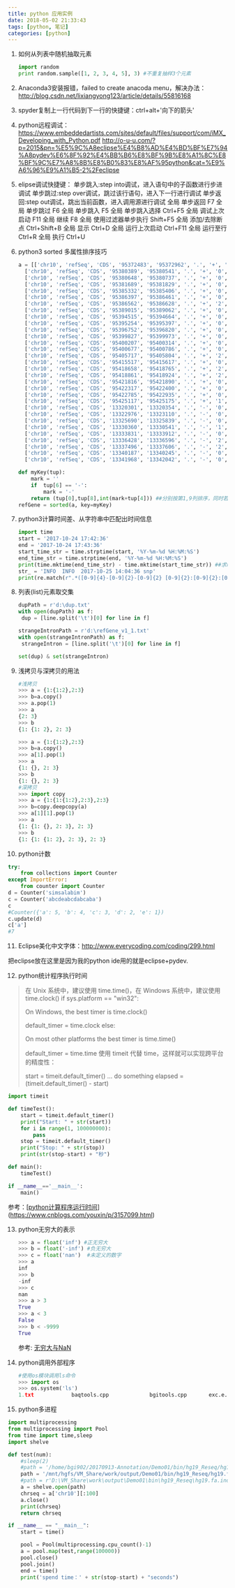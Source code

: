 ```yaml
---
title: python 应用实例
date: 2018-05-02 21:33:43
tags: [python, 笔记]
categories: [python]
---
```


1. 如何从列表中随机抽取元素

   ```python
   import random
   print random.sample([1, 2, 3, 4, 5], 3) #不重复抽样3个元素
   ```

2. Anaconda3安装报错，failed to create anacoda menu，解决办法：
    http://blog.csdn.net/lixiangyong123/article/details/55816168	

3. spyder复制上一行代码到下一行的快捷键：ctrl+alt+'向下的箭头'

4. python远程调试：
    https://www.embeddedartists.com/sites/default/files/support/com/iMX_Developing_with_Python.pdf
    	http://o-u-u.com/?p=2015&pn=%E5%9C%A8eclipse%E4%B8%AD%E4%BD%BF%E7%94%A8pydev%E6%8F%92%E4%BB%B6%E8%BF%9B%E8%A1%8C%E8%BF%9C%E7%A8%8B%E8%B0%83%E8%AF%95python&cat=%E9%A6%96%E9%A1%B5-2%2Feclipse

    <!--more-->

5. elipse调试快捷键：
    单步跳入:step into调试，进入语句中的子函数进行步进调试
    	单步跳过:step over调试，跳过该行语句，进入下一行进行调试
    	单步返回:step out调试，跳出当前函数，进入调用源进行调试
    	全局 单步返回 F7 
    	全局 单步跳过 F6 
    	全局 单步跳入 F5 
    	全局 单步跳入选择 Ctrl+F5 
    	全局 调试上次启动 F11 
    	全局 继续 F8 
    	全局 使用过滤器单步执行 Shift+F5 
    	全局 添加/去除断点 Ctrl+Shift+B 
    	全局 显示 Ctrl+D 
    	全局 运行上次启动 Ctrl+F11 
    	全局 运行至行 Ctrl+R 
    	全局 执行 Ctrl+U

6. python3 sorted 多属性排序技巧

   ```python
   a = [['chr10', 'refSeq', 'CDS', '95372483', '95372962', '.', '+', '0', '6204'],
   	 ['chr10', 'refSeq', 'CDS', '95380389', '95380541', '.', '+', '0', '6204'],
   	 ['chr10', 'refSeq', 'CDS', '95380648', '95380737', '.', '+', '0', '6204'],
   	 ['chr10', 'refSeq', 'CDS', '95381689', '95381829', '.', '+', '0', '6204'],
   	 ['chr10', 'refSeq', 'CDS', '95385332', '95385406', '.', '+', '0', '6204'],
   	 ['chr10', 'refSeq', 'CDS', '95386397', '95386461', '.', '+', '0', '6204'],
   	 ['chr10', 'refSeq', 'CDS', '95386562', '95386628', '.', '+', '2', '6204'],
   	 ['chr10', 'refSeq', 'CDS', '95389015', '95389062', '.', '+', '0', '6204'],
   	 ['chr10', 'refSeq', 'CDS', '95394515', '95394664', '.', '+', '0', '6204'],
   	 ['chr10', 'refSeq', 'CDS', '95395254', '95395397', '.', '+', '0', '6204'],
   	 ['chr10', 'refSeq', 'CDS', '95396752', '95396820', '.', '+', '0', '6204'],
   	 ['chr10', 'refSeq', 'CDS', '95399827', '95399973', '.', '+', '0', '6204'],
   	 ['chr10', 'refSeq', 'CDS', '95400207', '95400314', '.', '+', '0', '6204'],
   	 ['chr10', 'refSeq', 'CDS', '95400677', '95400786', '.', '+', '0', '6204'],
   	 ['chr10', 'refSeq', 'CDS', '95405717', '95405804', '.', '+', '2', '6204'],
   	 ['chr10', 'refSeq', 'CDS', '95415517', '95415617', '.', '+', '0', '6204'],
   	 ['chr10', 'refSeq', 'CDS', '95418658', '95418765', '.', '+', '2', '6204'],
   	 ['chr10', 'refSeq', 'CDS', '95418861', '95418924', '.', '+', '2', '6204'],
   	 ['chr10', 'refSeq', 'CDS', '95421816', '95421890', '.', '+', '0', '6204'],
   	 ['chr10', 'refSeq', 'CDS', '95422317', '95422400', '.', '+', '0', '6204'],
   	 ['chr10', 'refSeq', 'CDS', '95422785', '95422935', '.', '+', '0', '6204'],
   	 ['chr10', 'refSeq', 'CDS', '95425117', '95425175', '.', '+', '1', '6204'],
   	 ['chr10', 'refSeq', 'CDS', '13320301', '13320354', '.', '-', '0', '6214'],
   	 ['chr10', 'refSeq', 'CDS', '13322976', '13323110', '.', '-', '0', '6214'],
   	 ['chr10', 'refSeq', 'CDS', '13325690', '13325839', '.', '-', '0', '6214'],
   	 ['chr10', 'refSeq', 'CDS', '13330360', '13330541', '.', '-', '1', '6214'],
   	 ['chr10', 'refSeq', 'CDS', '13333831', '13333912', '.', '-', '0', '6214'],
   	 ['chr10', 'refSeq', 'CDS', '13336428', '13336596', '.', '-', '2', '6214'],
   	 ['chr10', 'refSeq', 'CDS', '13337496', '13337606', '.', '-', '2', '6214'],
   	 ['chr10', 'refSeq', 'CDS', '13340187', '13340245', '.', '-', '0', '6214'],
   	 ['chr10', 'refSeq', 'CDS', '13341968', '13342042', '.', '-', '0', '6214']]
   
   def myKey(tup): 
       mark = ''
       if  tup[6] == '-': 
           mark = '-'
       return (tup[0],tup[8],int(mark+tup[4])) ##分别按第1,9列排序，同时若第7列为‘-’号按第5列排序
   refGene = sorted(a, key=myKey)
   ```

7. python3计算时间差、从字符串中匹配出时间信息

   ```python
   import time
   start = '2017-10-24 17:42:36'
   end = '2017-10-24 17:43:36'
   start_time_str = time.strptime(start, '%Y-%m-%d %H:%M:%S')
   end_time_str = time.strptime(end, '%Y-%m-%d %H:%M:%S')
   print(time.mktime(end_time_str) - time.mktime(start_time_str)) ##求时间差
   str_ = 'INFO  INFO  2017-10-25 14:04:36 snp'
   print(re.match(r".*([0-9]{4}-[0-9]{2}-[0-9]{2} [0-9]{2}:[0-9]{2}:[0-9]{2})", str_).group(1)) ##从字符串中匹配出时间信息:2017-10-25 14:04:36
   ```

8. 列表(list)元素取交集

   ```python
   dupPath = r'd:\dup.txt'
   with open(dupPath) as f:
   	dup = [line.split('\t')[0] for line in f]
   
   strangeIntronPath = r'd:\refGene_v1_1.txt'
   with open(strangeIntronPath) as f:
   	strangeIntron = [line.split('\t')[0] for line in f]
   
   set(dup) & set(strangeIntron)
   ```

9. 浅拷贝与深拷贝的用法

   ```python
   #浅拷贝
   >>> a = {1:{1:2},2:3}
   >>> b=a.copy()
   >>> a.pop(1)
   >>> a
   {2: 3}
   >>> b
   {1: {1: 2}, 2: 3}
   
   >>> a = {1:{1:2},2:3}
   >>> b=a.copy()
   >>> a[1].pop(1)
   >>> a
   {1: {}, 2: 3}
   >>> b
   {1: {}, 2: 3}
   #深拷贝
   >>> import copy
   >>> a = {1:{1:{1:2},2:3},2:3}
   >>> b=copy.deepcopy(a)
   >>> a[1][1].pop(1)
   >>> a
   {1: {1: {}, 2: 3}, 2: 3}
   >>> b
   {1: {1: {1: 2}, 2: 3}, 2: 3}
   ```

10. python计数

  ```python
  try:
      from collections import Counter
  except ImportError:
      from counter import Counter
  d = Counter('simsalabim')
  c = Counter('abcdeabcdabcaba')
  c
  #Counter({'a': 5, 'b': 4, 'c': 3, 'd': 2, 'e': 1})
  c.update(d)
  c['a']
  #7
  ```

11. Eclipse美化中文字体：http://www.everycoding.com/coding/299.html

   把eclipse放在这里是因为我的python ide用的就是eclipse+pydev.

12. python统计程序执行时间

   > 在 Unix 系统中，建议使用 time.time()，在 Windows 系统中，建议使用 time.clock()
   > if sys.platform == "win32":
   >
   > On Windows, the best timer is time.clock()
   >
   > default_timer = time.clock
   > else:
   >
   > On most other platforms the best timer is time.time()
   >
   > default_timer = time.time
   > 使用 timeit 代替 time，这样就可以实现跨平台的精度性：
   >
   > start = timeit.default_timer()
   > ... do something
   > elapsed = (timeit.default_timer() - start)

   ```python
   import timeit

   def timeTest():
       start = timeit.default_timer()
       print("Start: " + str(start))
       for i in range(1, 100000000):
           pass
       stop = timeit.default_timer()
       print("Stop: " + str(stop))
       print(str(stop-start) + "秒")

   def main():
       timeTest()

   if __name__=='__main__':
       main()
   ```


参考：[[python计算程序运行时间](http://www.cnblogs.com/youxin/p/3157099.html)](https://www.cnblogs.com/youxin/p/3157099.html)

13. python无穷大的表示

    ```python
    >>> a = float('inf') #正无穷大
    >>> b = float('-inf') #负无穷大
    >>> c = float('nan')  #未定义的数字
    >>> a
    inf
    >>> b
    -inf
    >>> c
    nan
    >>> a > 3
    True
    >>> a < 3
    False
    >>> b < -9999
    True
    ```

    参考: [无穷大与NaN](http://python3-cookbook.readthedocs.io/zh_CN/latest/c03/p07_infinity_and_nan.html)

14. python调用外部程序

    ```python
    #使用os模块调用ls命令
    >>> import os
    >>> os.system('ls')
    1.txt            baqtools.cpp             bgitools.cpp       exc.e.bak  globalb.cpp                    grptools.hpp [...]
    ```

15. python多进程

```python
import multiprocessing
from multiprocessing import Pool
from time import time,sleep
import shelve

def test(num):
    #sleep(2)
    #path = '/home/bgi902/20170913-Annotation/Demo01/bin/hg19_Reseq/hg19.fa.indx1'
    path = '/mnt/hgfs/VM_Share/work/output/Demo01/bin/hg19_Reseq/hg19.fa.indx2'
    #path = r'D:\VM_Share\work\output\Demo01\bin\hg19_Reseq\hg19.fa.indx1'
    a = shelve.open(path)
    chrseq = a['chr10'][:100]
    a.close()
    print(chrseq)
    return chrseq

if __name__ == "__main__":
    start = time()

    pool = Pool(multiprocessing.cpu_count()-1)
    a = pool.map(test,range(100000))
    pool.close()
    pool.join()
    end = time()
	print('spend time：' + str(stop-start) + "seconds")
```

